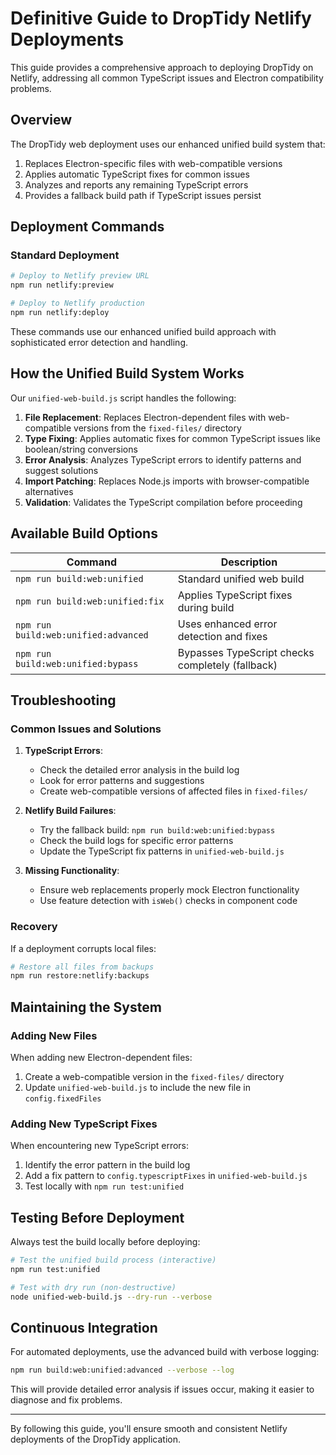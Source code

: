 # Definitive Guide to DropTidy Netlify Deployments

This guide provides a comprehensive approach to deploying DropTidy on Netlify, addressing all common TypeScript issues and Electron compatibility problems.

## Overview

The DropTidy web deployment uses our enhanced unified build system that:

1. Replaces Electron-specific files with web-compatible versions
2. Applies automatic TypeScript fixes for common issues
3. Analyzes and reports any remaining TypeScript errors
4. Provides a fallback build path if TypeScript issues persist

## Deployment Commands

### Standard Deployment

```bash
# Deploy to Netlify preview URL
npm run netlify:preview

# Deploy to Netlify production
npm run netlify:deploy
```

These commands use our enhanced unified build approach with sophisticated error detection and handling.

## How the Unified Build System Works

Our `unified-web-build.js` script handles the following:

1. **File Replacement**: Replaces Electron-dependent files with web-compatible versions from the `fixed-files/` directory
2. **Type Fixing**: Applies automatic fixes for common TypeScript issues like boolean/string conversions
3. **Error Analysis**: Analyzes TypeScript errors to identify patterns and suggest solutions
4. **Import Patching**: Replaces Node.js imports with browser-compatible alternatives
5. **Validation**: Validates the TypeScript compilation before proceeding

## Available Build Options

| Command | Description |
|---------|-------------|
| `npm run build:web:unified` | Standard unified web build |
| `npm run build:web:unified:fix` | Applies TypeScript fixes during build |
| `npm run build:web:unified:advanced` | Uses enhanced error detection and fixes |
| `npm run build:web:unified:bypass` | Bypasses TypeScript checks completely (fallback) |

## Troubleshooting

### Common Issues and Solutions

1. **TypeScript Errors**: 
   - Check the detailed error analysis in the build log
   - Look for error patterns and suggestions
   - Create web-compatible versions of affected files in `fixed-files/`

2. **Netlify Build Failures**:
   - Try the fallback build: `npm run build:web:unified:bypass`
   - Check the build logs for specific error patterns
   - Update the TypeScript fix patterns in `unified-web-build.js`

3. **Missing Functionality**: 
   - Ensure web replacements properly mock Electron functionality
   - Use feature detection with `isWeb()` checks in component code

### Recovery

If a deployment corrupts local files:

```bash
# Restore all files from backups
npm run restore:netlify:backups
```

## Maintaining the System

### Adding New Files

When adding new Electron-dependent files:

1. Create a web-compatible version in the `fixed-files/` directory
2. Update `unified-web-build.js` to include the new file in `config.fixedFiles`

### Adding New TypeScript Fixes

When encountering new TypeScript errors:

1. Identify the error pattern in the build log
2. Add a fix pattern to `config.typescriptFixes` in `unified-web-build.js`
3. Test locally with `npm run test:unified`

## Testing Before Deployment

Always test the build locally before deploying:

```bash
# Test the unified build process (interactive)
npm run test:unified

# Test with dry run (non-destructive)
node unified-web-build.js --dry-run --verbose
```

## Continuous Integration

For automated deployments, use the advanced build with verbose logging:

```bash
npm run build:web:unified:advanced --verbose --log
```

This will provide detailed error analysis if issues occur, making it easier to diagnose and fix problems.

---

By following this guide, you'll ensure smooth and consistent Netlify deployments of the DropTidy application.
